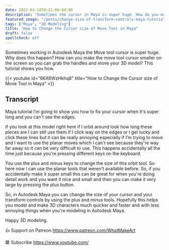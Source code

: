 ```yaml
---
date: 2022-03-10T8:31:00-04:00
description: "Sometimes the cursor in Maya is super huge. How do you makde the cursor or transform controls smaller in Maya?"
featured_image: "/posts/change-size-of-transform-controls-maya-tutorial/Maya change size of move tool title.jpg"
tags: ["Maya", "3D Modeling"]
title: "How to Change the Cursor size of Move Tool in Maya"
draft: false
spellcheck: off
---
```


Sometimes working in Autodesk Maya the Move tool cursor is super huge. Why does this happen? How can you make the move tool cursor smaller on the screen so you can grab the handles and move your 3D model? This tutorial shows you how.

{{< youtube id="66X6WzHkhq8" title="How to Change the Cursor size of Move Tool in Maya" >}}

## Transcript

Maya tutorial I’m going to show you how to fix your cursor when it's super long and you can't see the edges.

If you look at this model right here if I orbit around look how long these pieces are I can still use them if I click way on the edges or I get lucky and click these lines but it can be really annoying especially if I’m trying to move and I want to use the planar moves which I can't see because they're way far away so it can be very difficult to use. This happens accidentally all the time just because you're pressing different keys on the keyboard.

You use the plus and minus keys to change the size of this orbit tool. So here now I can use the planar tools that weren't available before. So, if you accidentally make it super small this can be great for when you're doing detail work and you want it nice and small and then you can make it very large by pressing the plus button.

So, in Autodesk Maya you can change the size of your cursor and your transform controls by using the plus and minus tools. Hopefully this helps you model and make 3D characters much quicker and faster and with less annoying things when you're modeling in Autodesk Maya.

Happy 3D modeling.

👍 Support on Patreon
https://www.patreon.com/WhatMakeArt

🟥 Subscribe
https://www.youtube.com/
